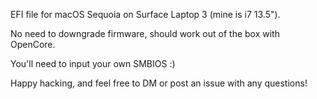 EFI file for macOS Sequoia on Surface Laptop 3 (mine is i7 13.5").

No need to downgrade firmware, should work out of the box with OpenCore.

You'll need to input your own SMBIOS :)

Happy hacking, and feel free to DM or post an issue with any questions!
